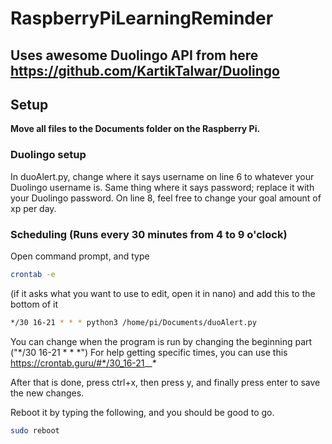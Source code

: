 # RaspberryPiLearningReminder

## Uses awesome Duolingo API from here https://github.com/KartikTalwar/Duolingo

## Setup

**Move all files to the Documents folder on the Raspberry Pi.**

### Duolingo setup 

In duoAlert.py, change where it says username on line 6 to whatever your Duolingo username is.
Same thing where it says password; replace it with your Duolingo password. 
On line 8, feel free to change your goal amount of xp per day. 

### Scheduling (Runs every 30 minutes from 4 to 9 o'clock)

Open command prompt, and type
```bash
crontab -e
```
(if it asks what you want to use to edit, open it in nano) and add this to the bottom of it

```bash
*/30 16-21 * * * python3 /home/pi/Documents/duoAlert.py
```

You can change when the program is run by changing the beginning part ("\*/30 16-21 * * \*")
For help getting specific times, you can use this https://crontab.guru/#*/30_16-21_*_*_*_

After that is done, press ctrl+x, then press y, and finally press enter to save the new changes.

Reboot it by typing the following, and you should be good to go.
```bash
sudo reboot
```
